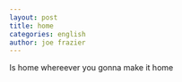 ```yaml
---
layout: post
title: home
categories: english
author: joe frazier
---
```

Is home whereever you gonna make it home
